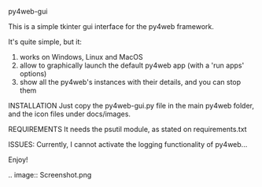 py4web-gui

This is a simple tkinter gui interface for the py4web framework.

It's quite simple, but it:

1. works on Windows, Linux and MacOS
2. allow to graphically launch the default py4web app (with a 'run apps' options)
3. show all the py4web's instances with their details, and you can stop them


INSTALLATION
Just copy the py4web-gui.py file in the main py4web folder, and the icon files under docs/images.

REQUIREMENTS
It needs the psutil module, as stated on requirements.txt

ISSUES:
Currently, I cannot activate the logging functionality of py4web...

Enjoy!

.. image:: Screenshot.png


